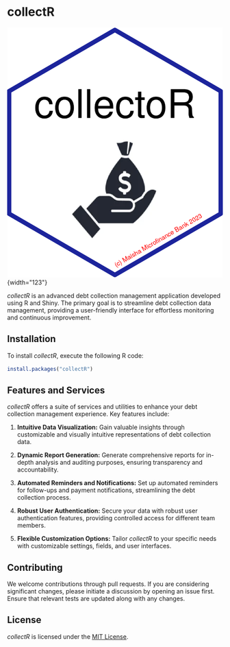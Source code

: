 # collectR

![](inst/app/www/collectoR.png){width="123"}

*collectR* is an advanced debt collection management application developed using R and Shiny. The primary goal is to streamline debt collection data management, providing a user-friendly interface for effortless monitoring and continuous improvement.

## Installation

To install *collectR*, execute the following R code:

``` r
install.packages("collectR")
```

## Features and Services

*collectR* offers a suite of services and utilities to enhance your debt collection management experience. Key features include:

1.  **Intuitive Data Visualization:** Gain valuable insights through customizable and visually intuitive representations of debt collection data.

2.  **Dynamic Report Generation:** Generate comprehensive reports for in-depth analysis and auditing purposes, ensuring transparency and accountability.

3.  **Automated Reminders and Notifications:** Set up automated reminders for follow-ups and payment notifications, streamlining the debt collection process.

4.  **Robust User Authentication:** Secure your data with robust user authentication features, providing controlled access for different team members.

5.  **Flexible Customization Options:** Tailor *collectR* to your specific needs with customizable settings, fields, and user interfaces.

## Contributing

We welcome contributions through pull requests. If you are considering significant changes, please initiate a discussion by opening an issue first. Ensure that relevant tests are updated along with any changes.

## License

*collectR* is licensed under the [MIT License](https://choosealicense.com/licenses/mit/).
